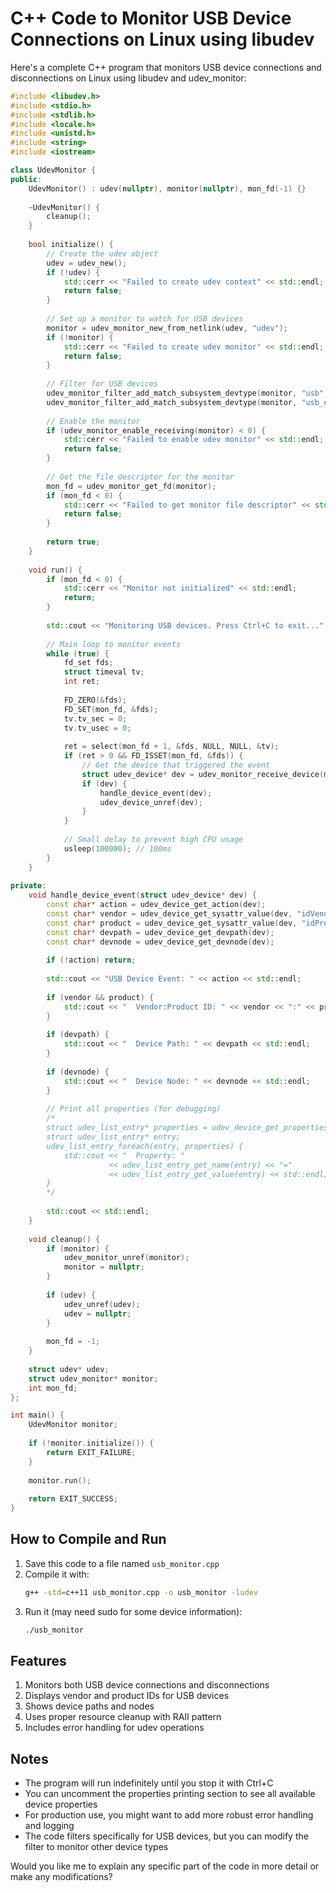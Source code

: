 # C++ Code to Monitor USB Device Connections on Linux using libudev

Here's a complete C++ program that monitors USB device connections and disconnections on Linux using libudev and udev_monitor:

```cpp
#include <libudev.h>
#include <stdio.h>
#include <stdlib.h>
#include <locale.h>
#include <unistd.h>
#include <string>
#include <iostream>

class UdevMonitor {
public:
    UdevMonitor() : udev(nullptr), monitor(nullptr), mon_fd(-1) {}
    
    ~UdevMonitor() {
        cleanup();
    }
    
    bool initialize() {
        // Create the udev object
        udev = udev_new();
        if (!udev) {
            std::cerr << "Failed to create udev context" << std::endl;
            return false;
        }
        
        // Set up a monitor to watch for USB devices
        monitor = udev_monitor_new_from_netlink(udev, "udev");
        if (!monitor) {
            std::cerr << "Failed to create udev monitor" << std::endl;
            return false;
        }
        
        // Filter for USB devices
        udev_monitor_filter_add_match_subsystem_devtype(monitor, "usb", NULL);
        udev_monitor_filter_add_match_subsystem_devtype(monitor, "usb_device", NULL);
        
        // Enable the monitor
        if (udev_monitor_enable_receiving(monitor) < 0) {
            std::cerr << "Failed to enable udev monitor" << std::endl;
            return false;
        }
        
        // Get the file descriptor for the monitor
        mon_fd = udev_monitor_get_fd(monitor);
        if (mon_fd < 0) {
            std::cerr << "Failed to get monitor file descriptor" << std::endl;
            return false;
        }
        
        return true;
    }
    
    void run() {
        if (mon_fd < 0) {
            std::cerr << "Monitor not initialized" << std::endl;
            return;
        }
        
        std::cout << "Monitoring USB devices. Press Ctrl+C to exit..." << std::endl;
        
        // Main loop to monitor events
        while (true) {
            fd_set fds;
            struct timeval tv;
            int ret;
            
            FD_ZERO(&fds);
            FD_SET(mon_fd, &fds);
            tv.tv_sec = 0;
            tv.tv_usec = 0;
            
            ret = select(mon_fd + 1, &fds, NULL, NULL, &tv);
            if (ret > 0 && FD_ISSET(mon_fd, &fds)) {
                // Get the device that triggered the event
                struct udev_device* dev = udev_monitor_receive_device(monitor);
                if (dev) {
                    handle_device_event(dev);
                    udev_device_unref(dev);
                }
            }
            
            // Small delay to prevent high CPU usage
            usleep(100000); // 100ms
        }
    }
    
private:
    void handle_device_event(struct udev_device* dev) {
        const char* action = udev_device_get_action(dev);
        const char* vendor = udev_device_get_sysattr_value(dev, "idVendor");
        const char* product = udev_device_get_sysattr_value(dev, "idProduct");
        const char* devpath = udev_device_get_devpath(dev);
        const char* devnode = udev_device_get_devnode(dev);
        
        if (!action) return;
        
        std::cout << "USB Device Event: " << action << std::endl;
        
        if (vendor && product) {
            std::cout << "  Vendor:Product ID: " << vendor << ":" << product << std::endl;
        }
        
        if (devpath) {
            std::cout << "  Device Path: " << devpath << std::endl;
        }
        
        if (devnode) {
            std::cout << "  Device Node: " << devnode << std::endl;
        }
        
        // Print all properties (for debugging)
        /*
        struct udev_list_entry* properties = udev_device_get_properties_list_entry(dev);
        struct udev_list_entry* entry;
        udev_list_entry_foreach(entry, properties) {
            std::cout << "  Property: " 
                      << udev_list_entry_get_name(entry) << "=" 
                      << udev_list_entry_get_value(entry) << std::endl;
        }
        */
        
        std::cout << std::endl;
    }
    
    void cleanup() {
        if (monitor) {
            udev_monitor_unref(monitor);
            monitor = nullptr;
        }
        
        if (udev) {
            udev_unref(udev);
            udev = nullptr;
        }
        
        mon_fd = -1;
    }
    
    struct udev* udev;
    struct udev_monitor* monitor;
    int mon_fd;
};

int main() {
    UdevMonitor monitor;
    
    if (!monitor.initialize()) {
        return EXIT_FAILURE;
    }
    
    monitor.run();
    
    return EXIT_SUCCESS;
}
```

## How to Compile and Run

1. Save this code to a file named `usb_monitor.cpp`
2. Compile it with:
   ```bash
   g++ -std=c++11 usb_monitor.cpp -o usb_monitor -ludev
   ```
3. Run it (may need sudo for some device information):
   ```bash
   ./usb_monitor
   ```

## Features

1. Monitors both USB device connections and disconnections
2. Displays vendor and product IDs for USB devices
3. Shows device paths and nodes
4. Uses proper resource cleanup with RAII pattern
5. Includes error handling for udev operations

## Notes

- The program will run indefinitely until you stop it with Ctrl+C
- You can uncomment the properties printing section to see all available device properties
- For production use, you might want to add more robust error handling and logging
- The code filters specifically for USB devices, but you can modify the filter to monitor other device types

Would you like me to explain any specific part of the code in more detail or make any modifications?
